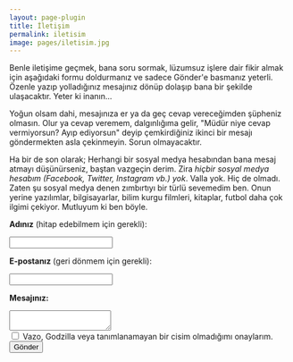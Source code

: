 ```yaml
---
layout: page-plugin
title: İletişim
permalink: iletisim
image: pages/iletisim.jpg
---
```

Benle iletişime geçmek, bana soru sormak, lüzumsuz işlere dair fikir almak için aşağıdaki formu doldurmanız ve sadece Gönder'e basmanız yeterli. Özenle yazıp yolladığınız mesajınız dönüp dolaşıp bana bir şekilde ulaşacaktır. Yeter ki inanın...

Yoğun olsam dahi, mesajınıza er ya da geç cevap vereceğimden şüpheniz olmasın. Olur ya cevap veremem, dalgınlığıma gelir, "Müdür niye cevap vermiyorsun? Ayıp ediyorsun" deyip çemkirdiğiniz ikinci bir mesajı göndermekten asla çekinmeyin. Sorun olmayacaktır.

Ha bir de son olarak; Herhangi bir sosyal medya hesabından bana mesaj atmayı düşünürseniz, baştan vazgeçin derim. Zira *hiçbir sosyal medya hesabım (Facebook, Twitter, Instagram vb.) yok*. Valla yok. Hiç de olmadı. Zaten şu sosyal medya denen zımbırtıyı bir türlü sevemedim ben. Onun yerine yazılımlar, bilgisayarlar, bilim kurgu filmleri, kitaplar, futbol daha çok ilgimi çekiyor. Mutluyum ki ben böyle.

<div id="form">
  <form action="https://formspree.io/f/mrgoozbq" method="POST">
    <label>
      <p><strong>Adınız</strong> (hitap edebilmem için gerekli):</p>
      <input type="text" name="ad" />
    </label>
    <label>
      <p><strong>E-postanız</strong> (geri dönmem için gerekli):</p>
      <input type="text" name="eposta" />
    </label>
    <label>
      <p><strong>Mesajınız:</strong></p>
      <textarea name="mesaj"></textarea>
    </label>
    <br />
    <label> <input type="checkbox" name="cisimKontrol" required name="kontrol" /> Vazo, Godzilla veya tanımlanamayan bir cisim olmadığımı onaylarım. </label>
    <br />
    <button type="submit">Gönder</button>
  </form>
</div>
